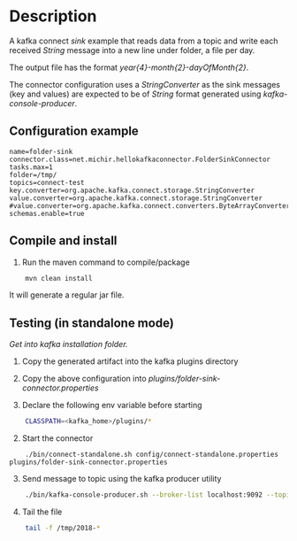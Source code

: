 # Description
A kafka connect *sink* example that reads data from a topic and 
write each received *String* message into a new line under folder, a file per day.

The output file has the format _year{4}-month{2}-dayOfMonth{2}_.

The connector configuration uses a _StringConverter_ as the
  sink messages (key and values) are expected to be of _String_
  format generated using _kafka-console-producer_.
  

## Configuration example
 
 ```
 name=folder-sink
 connector.class=net.michir.hellokafkaconnector.FolderSinkConnector
 tasks.max=1
 folder=/tmp/
 topics=connect-test
 key.converter=org.apache.kafka.connect.storage.StringConverter
 value.converter=org.apache.kafka.connect.storage.StringConverter
 #value.converter=org.apache.kafka.connect.converters.ByteArrayConverter
 schemas.enable=true
 ```
 
## Compile and install
1. Run the maven command to compile/package
```sh
    mvn clean install
```

It will generate a regular jar file.
 
## Testing (in standalone mode)
_Get into kafka installation folder._

1. Copy the generated artifact into the kafka plugins directory

2. Copy the above configuration into _plugins/folder-sink-connector.properties_

3. Declare the following env variable before starting
```sh
    CLASSPATH=<kafka_home>/plugins/*
```

2. Start the connector 
```
    ./bin/connect-standalone.sh config/connect-standalone.properties plugins/folder-sink-connector.properties
```

3. Send message to topic using the kafka producer utility

```sh
    ./bin/kafka-console-producer.sh --broker-list localhost:9092 --topicnnect-test
```

4. Tail the file
```sh
    tail -f /tmp/2018-*
```

